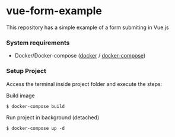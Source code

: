 # vue-form-example
This repository has a simple example of a form submiting in Vue.js

### System requirements
- Docker/Docker-compose ([docker](https://docs.docker.com/engine/install "docker") / [docker-compose](https://docs.docker.com/compose/install/ "docker-compose"))

### Setup Project

Access the terminal inside project folder and execute the steps:

Build image
```
$ docker-compose build
```

Run project in background (detached)
```
$ docker-compose up -d
```
